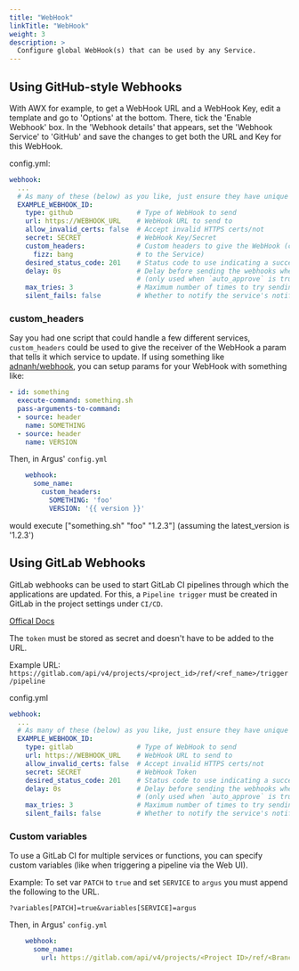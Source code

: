 ```yaml
---
title: "WebHook"
linkTitle: "WebHook"
weight: 3
description: >
  Configure global WebHook(s) that can be used by any Service.
---
```


## Using GitHub-style Webhooks
With AWX for example, to get a WebHook URL and a WebHook Key, edit a template and go to
'Options' at the bottom. There, tick the 'Enable Webhook' box. In the 'Webhook details'
that appears, set the 'Webhook Service' to 'GitHub' and save the changes to get both
the URL and Key for this WebHook.

config.yml:
```yaml
webhook:
  ...
  # As many of these (below) as you like, just ensure they have unique ID's
  EXAMPLE_WEBHOOK_ID:
    type: github                # Type of WebHook to send
    url: https://WEBHOOK_URL    # WebHook URL to send to
    allow_invalid_certs: false  # Accept invalid HTTPS certs/not
    secret: SECRET              # WebHook Key/Secret
    custom_headers:             # Custom headers to give the WebHook (could be a param for the WebHook that's unique
      fizz: bang                # to the Service)
    desired_status_code: 201    # Status code to use indicating a success. Using 0 will accept any 2XX status code
    delay: 0s                   # Delay before sending the webhooks when a new release is found
                                # (only used when `auto_approve` is true for the service)
    max_tries: 3                # Maximum number of times to try sending this message until a send is successful
    silent_fails: false         # Whether to notify the service's notifiers if max_tries fails occur
```

### custom_headers
Say you had one script that could handle a few different services, `custom_headers` could be used to give the receiver of the WebHook a param that tells it which service to update.
If using something like [adnanh/webhook](https://github.com/adnanh/webhook), you can setup params for your WebHook with something like:

```yaml
- id: something
  execute-command: something.sh
  pass-arguments-to-command:
  - source: header
    name: SOMETHING
  - source: header
    name: VERSION
```

Then, in Argus' `config.yml`
```yaml
    webhook:
      some_name:
        custom_headers:
          SOMETHING: 'foo'
          VERSION: '{{ version }}'
```

would execute ["something.sh" "foo" "1.2.3"] (assuming the latest_version is '1.2.3')

## Using GitLab Webhooks
GitLab webhooks can be used to start GitLab CI pipelines through which the applications are updated.
For this, a `Pipeline trigger` must be created in GitLab in the project settings under `CI/CD`.

[Offical Docs](https://docs.gitlab.com/ee/ci/triggers/#use-a-webhook)

The `token` must be stored as secret and doesn't have to be added to the URL.

Example URL: `https://gitlab.com/api/v4/projects/<project_id>/ref/<ref_name>/trigger/pipeline`

config.yml
```yaml
webhook:
  ...
  # As many of these (below) as you like, just ensure they have unique ID's
  EXAMPLE_WEBHOOK_ID:
    type: gitlab                # Type of WebHook to send
    url: https://WEBHOOK_URL    # WebHook URL to send to
    allow_invalid_certs: false  # Accept invalid HTTPS certs/not
    secret: SECRET              # WebHook Token
    desired_status_code: 201    # Status code to use indicating a success. Using 0 will accept any 2XX status code
    delay: 0s                   # Delay before sending the webhooks when a new release is found
                                # (only used when `auto_approve` is true for the service)
    max_tries: 3                # Maximum number of times to try sending this message until a send is successful
    silent_fails: false         # Whether to notify the service's notifiers if max_tries fails occur
```

### Custom variables
To use a GitLab CI for multiple services or functions, you can specify custom variables (like when triggering a pipeline via the Web UI).

Example:
To set var `PATCH` to `true` and set `SERVICE` to `argus` you must append the following to the URL.

`?variables[PATCH]=true&variables[SERVICE]=argus`

Then, in Argus' `config.yml`
```yaml
    webhook:
      some_name:
        url: https://gitlab.com/api/v4/projects/<Project ID>/ref/<Branch/Tag>/trigger/pipeline?variables[PATCH]=true&variables[SERVICE]=argus
```